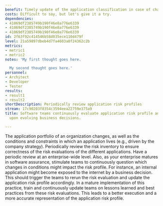 ```yaml
---
benefit: Timely update of the application classification in case of changes.
costs: Difficult to say, but let's give it a try.
dependencies:
- 41069df2385749b190f46e8a776e6339
- 41069df2385749b190f46e8a776e6339
- 41069df2385749b190f46e8a776e6339
id: 2f63f92c414546b58d035ece110d479f
level: 21a59897dbeb4d7fa4603a0f24362c2b
metrics:
- metric1
- metric2
notes: 'My first thought goes here.

  My second thought goes here.'
personnel:
- Architect
- Developer
- Tester
results:
- result1
- result2
shortDescription: Periodically review application risk profiles
stream: 17c90203f8354c3594eea22759e375a9
title: Software teams continuously evaluate application risk profile and update based
  upon evolving business decisions.

---
```

The application portfolio of an organization changes, as well as the conditions and constraints in which an application lives (e.g., driven by the company strategy). Periodically review the risk inventory to ensure correctness of the risk evaluations of the different applications.
Have a periodic review at an enterprise-wide level. Also, as your enterprise matures in software assurance, stimulate teams to continuously question which changes in conditions might impact the risk profile. For instance, an internal application might become exposed to the internet by a business decision. This should trigger the teams to rerun the risk evaluation and update the application risk profile accordingly.
In a mature implementation of this practice, train and continuously update teams on lessons learned and best practices from these risk evaluations. This leads to a better execution and a more accurate representation of the application risk profile.